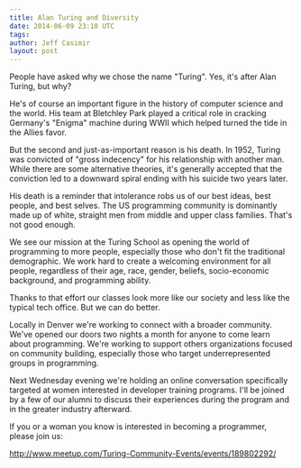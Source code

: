 ```yaml
---
title: Alan Turing and Diversity
date: 2014-06-09 23:10 UTC
tags:
author: Jeff Casimir
layout: post
---
```


People have asked why we chose the name "Turing". Yes, it's after Alan Turing,
but why?

He's of course an important figure in the history of computer science and
the world. His team at Bletchley Park played a critical role in cracking Germany's
"Enigma" machine during WWII which helped turned the tide in the Allies favor.

But the second and just-as-important reason is his death. In 1952, Turing was
convicted of "gross indecency" for his relationship with another man. While there are
some alternative theories, it's generally accepted that the conviction led to a
downward spiral ending with his suicide two years later.

His death is a reminder that intolerance robs us of our best ideas, best people,
and best selves. The US programming community is dominantly made up of white,
straight men from middle and upper class families. That's not good enough.

We see our mission at the Turing School as opening the world of programming to
more people, especially those who don't fit the traditional demographic. We work
hard to create a welcoming environment for all people, regardless of their age,
race, gender, beliefs, socio-economic background, and programming ability.

Thanks to that effort our classes look more like our society and less like the
typical tech office. But we can do better.

Locally in Denver we're working to connect with a broader community. We've
opened our doors two nights a month for anyone to come learn about programming.
We're working to support others organizations focused on community building,
especially those who target underrepresented groups in programming.

Next Wednesday evening we're holding an online conversation specifically
targeted at women interested in developer training programs. I'll be joined by
a few of our alumni to discuss their experiences during the program and in the
greater industry afterward.

If you or a woman you know is interested in becoming a programmer, please join us:

http://www.meetup.com/Turing-Community-Events/events/189802292/
